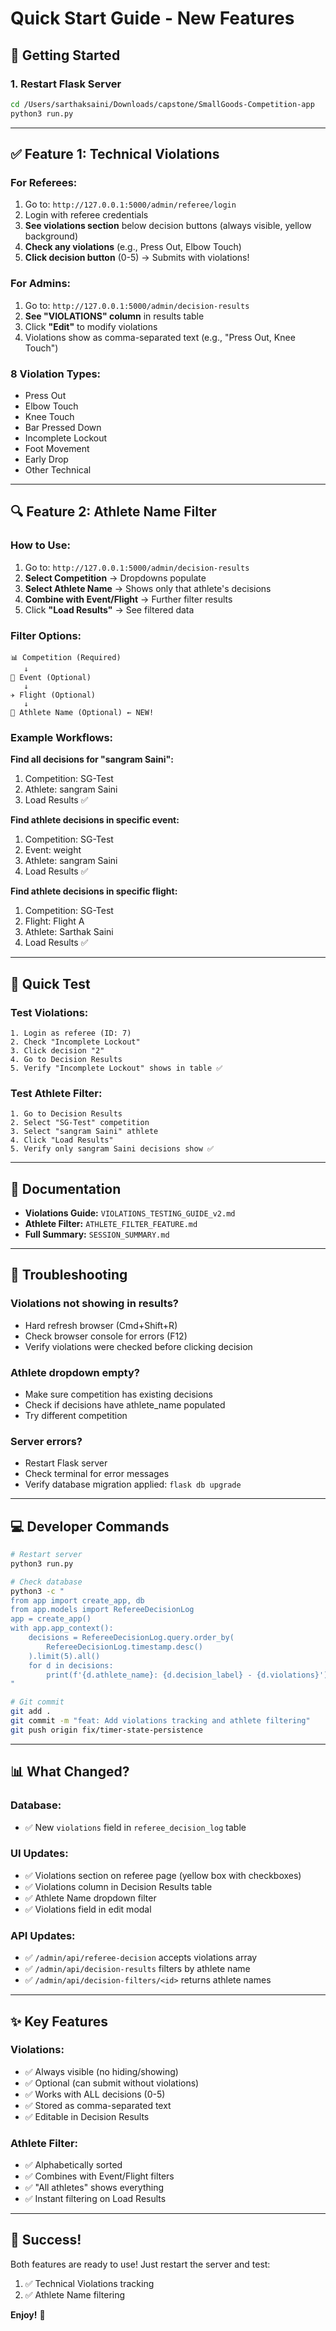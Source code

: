 # Quick Start Guide - New Features

## 🚀 Getting Started

### 1. Restart Flask Server
```bash
cd /Users/sarthaksaini/Downloads/capstone/SmallGoods-Competition-app
python3 run.py
```

---

## ✅ Feature 1: Technical Violations

### For Referees:
1. Go to: `http://127.0.0.1:5000/admin/referee/login`
2. Login with referee credentials
3. **See violations section** below decision buttons (always visible, yellow background)
4. **Check any violations** (e.g., Press Out, Elbow Touch)
5. **Click decision button** (0-5) → Submits with violations!

### For Admins:
1. Go to: `http://127.0.0.1:5000/admin/decision-results`
2. **See "VIOLATIONS" column** in results table
3. Click **"Edit"** to modify violations
4. Violations show as comma-separated text (e.g., "Press Out, Knee Touch")

### 8 Violation Types:
- Press Out
- Elbow Touch  
- Knee Touch
- Bar Pressed Down
- Incomplete Lockout
- Foot Movement
- Early Drop
- Other Technical

---

## 🔍 Feature 2: Athlete Name Filter

### How to Use:
1. Go to: `http://127.0.0.1:5000/admin/decision-results`
2. **Select Competition** → Dropdowns populate
3. **Select Athlete Name** → Shows only that athlete's decisions
4. **Combine with Event/Flight** → Further filter results
5. Click **"Load Results"** → See filtered data

### Filter Options:
```
📊 Competition (Required)
   ↓
📅 Event (Optional)
   ↓
✈️ Flight (Optional)
   ↓
👤 Athlete Name (Optional) ← NEW!
```

### Example Workflows:

**Find all decisions for "sangram Saini":**
1. Competition: SG-Test
2. Athlete: sangram Saini
3. Load Results ✅

**Find athlete decisions in specific event:**
1. Competition: SG-Test
2. Event: weight
3. Athlete: sangram Saini
4. Load Results ✅

**Find athlete decisions in specific flight:**
1. Competition: SG-Test
2. Flight: Flight A
3. Athlete: Sarthak Saini
4. Load Results ✅

---

## 🧪 Quick Test

### Test Violations:
```
1. Login as referee (ID: 7)
2. Check "Incomplete Lockout" 
3. Click decision "2"
4. Go to Decision Results
5. Verify "Incomplete Lockout" shows in table ✅
```

### Test Athlete Filter:
```
1. Go to Decision Results
2. Select "SG-Test" competition
3. Select "sangram Saini" athlete
4. Click "Load Results"
5. Verify only sangram Saini decisions show ✅
```

---

## 📝 Documentation

- **Violations Guide:** `VIOLATIONS_TESTING_GUIDE_v2.md`
- **Athlete Filter:** `ATHLETE_FILTER_FEATURE.md`
- **Full Summary:** `SESSION_SUMMARY.md`

---

## 🐛 Troubleshooting

### Violations not showing in results?
- Hard refresh browser (Cmd+Shift+R)
- Check browser console for errors (F12)
- Verify violations were checked before clicking decision

### Athlete dropdown empty?
- Make sure competition has existing decisions
- Check if decisions have athlete_name populated
- Try different competition

### Server errors?
- Restart Flask server
- Check terminal for error messages
- Verify database migration applied: `flask db upgrade`

---

## 💻 Developer Commands

```bash
# Restart server
python3 run.py

# Check database
python3 -c "
from app import create_app, db
from app.models import RefereeDecisionLog
app = create_app()
with app.app_context():
    decisions = RefereeDecisionLog.query.order_by(
        RefereeDecisionLog.timestamp.desc()
    ).limit(5).all()
    for d in decisions:
        print(f'{d.athlete_name}: {d.decision_label} - {d.violations}')
"

# Git commit
git add .
git commit -m "feat: Add violations tracking and athlete filtering"
git push origin fix/timer-state-persistence
```

---

## 📊 What Changed?

### Database:
- ✅ New `violations` field in `referee_decision_log` table

### UI Updates:
- ✅ Violations section on referee page (yellow box with checkboxes)
- ✅ Violations column in Decision Results table
- ✅ Athlete Name dropdown filter
- ✅ Violations field in edit modal

### API Updates:
- ✅ `/admin/api/referee-decision` accepts violations array
- ✅ `/admin/api/decision-results` filters by athlete name
- ✅ `/admin/api/decision-filters/<id>` returns athlete names

---

## ✨ Key Features

### Violations:
- ✅ Always visible (no hiding/showing)
- ✅ Optional (can submit without violations)
- ✅ Works with ALL decisions (0-5)
- ✅ Stored as comma-separated text
- ✅ Editable in Decision Results

### Athlete Filter:
- ✅ Alphabetically sorted
- ✅ Combines with Event/Flight filters
- ✅ "All athletes" shows everything
- ✅ Instant filtering on Load Results

---

## 🎯 Success!

Both features are ready to use! Just restart the server and test:
1. ✅ Technical Violations tracking
2. ✅ Athlete Name filtering

**Enjoy!** 🎉
